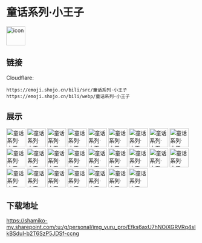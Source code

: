 # 童话系列·小王子
<img src="https://emoji.shojo.cn/bili/src/童话系列·小王子/icon.png" width="50" height="50" alt="icon">

## 链接
Cloudflare:
```
https://emoji.shojo.cn/bili/src/童话系列·小王子
https://emoji.shojo.cn/bili/webp/童话系列·小王子
```
## 展示
<img src="https://emoji.shojo.cn/bili/src/童话系列·小王子/童话系列·小王子-疑惑.png" width="50" height="50" alt="童话系列·小王子-疑惑">
<img src="https://emoji.shojo.cn/bili/src/童话系列·小王子/童话系列·小王子-傲娇.png" width="50" height="50" alt="童话系列·小王子-傲娇">
<img src="https://emoji.shojo.cn/bili/src/童话系列·小王子/童话系列·小王子-哇.png" width="50" height="50" alt="童话系列·小王子-哇">
<img src="https://emoji.shojo.cn/bili/src/童话系列·小王子/童话系列·小王子-柔弱.png" width="50" height="50" alt="童话系列·小王子-柔弱">
<img src="https://emoji.shojo.cn/bili/src/童话系列·小王子/童话系列·小王子-举手.png" width="50" height="50" alt="童话系列·小王子-举手">
<img src="https://emoji.shojo.cn/bili/src/童话系列·小王子/童话系列·小王子-看戏.png" width="50" height="50" alt="童话系列·小王子-看戏">
<img src="https://emoji.shojo.cn/bili/src/童话系列·小王子/童话系列·小王子-溜了.png" width="50" height="50" alt="童话系列·小王子-溜了">
<img src="https://emoji.shojo.cn/bili/src/童话系列·小王子/童话系列·小王子-看日落.png" width="50" height="50" alt="童话系列·小王子-看日落">
<img src="https://emoji.shojo.cn/bili/src/童话系列·小王子/童话系列·小王子-点赞.png" width="50" height="50" alt="童话系列·小王子-点赞">
<img src="https://emoji.shojo.cn/bili/src/童话系列·小王子/童话系列·小王子-害怕.png" width="50" height="50" alt="童话系列·小王子-害怕">
<img src="https://emoji.shojo.cn/bili/src/童话系列·小王子/童话系列·小王子-邀请.png" width="50" height="50" alt="童话系列·小王子-邀请">
<img src="https://emoji.shojo.cn/bili/src/童话系列·小王子/童话系列·小王子-让我康康.png" width="50" height="50" alt="童话系列·小王子-让我康康">
<img src="https://emoji.shojo.cn/bili/src/童话系列·小王子/童话系列·小王子-让我听听.png" width="50" height="50" alt="童话系列·小王子-让我听听">
<img src="https://emoji.shojo.cn/bili/src/童话系列·小王子/童话系列·小王子-哈特.png" width="50" height="50" alt="童话系列·小王子-哈特">
<img src="https://emoji.shojo.cn/bili/src/童话系列·小王子/童话系列·小王子-好运喷雾.png" width="50" height="50" alt="童话系列·小王子-好运喷雾">
<img src="https://emoji.shojo.cn/bili/src/童话系列·小王子/童话系列·小王子-画画.png" width="50" height="50" alt="童话系列·小王子-画画">
<img src="https://emoji.shojo.cn/bili/src/童话系列·小王子/童话系列·小王子-悄悄话.png" width="50" height="50" alt="童话系列·小王子-悄悄话">
<img src="https://emoji.shojo.cn/bili/src/童话系列·小王子/童话系列·小王子-撒花.png" width="50" height="50" alt="童话系列·小王子-撒花">
<img src="https://emoji.shojo.cn/bili/src/童话系列·小王子/童话系列·小王子-哈哈哈哈哈.png" width="50" height="50" alt="童话系列·小王子-哈哈哈哈哈">
<img src="https://emoji.shojo.cn/bili/src/童话系列·小王子/童话系列·小王子-震惊.png" width="50" height="50" alt="童话系列·小王子-震惊">
<img src="https://emoji.shojo.cn/bili/src/童话系列·小王子/童话系列·小王子-鼓掌.png" width="50" height="50" alt="童话系列·小王子-鼓掌">
<img src="https://emoji.shojo.cn/bili/src/童话系列·小王子/童话系列·小王子-抱抱.png" width="50" height="50" alt="童话系列·小王子-抱抱">
<img src="https://emoji.shojo.cn/bili/src/童话系列·小王子/童话系列·小王子-干杯.png" width="50" height="50" alt="童话系列·小王子-干杯">
<img src="https://emoji.shojo.cn/bili/src/童话系列·小王子/童话系列·小王子-awww.png" width="50" height="50" alt="童话系列·小王子-awww">
<img src="https://emoji.shojo.cn/bili/src/童话系列·小王子/童话系列·小王子-喇叭.png" width="50" height="50" alt="童话系列·小王子-喇叭">

## 下载地址

https://shamiko-my.sharepoint.com/:u:/g/personal/img_yuru_pro/Efks6axU7hNOiXGRVRq4sIkBSduI-b2T6SzP5JDSf-ccng